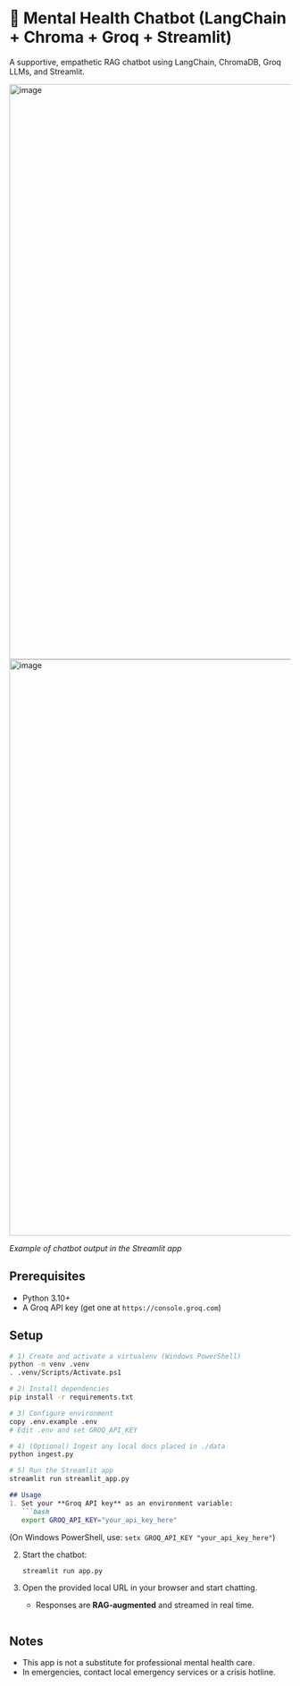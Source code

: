 # 🧠 Mental Health Chatbot (LangChain + Chroma + Groq + Streamlit)

A supportive, empathetic RAG chatbot using LangChain, ChromaDB, Groq LLMs, and Streamlit.

<img width="1919" height="1029" alt="image" src="https://github.com/user-attachments/assets/e8309cbb-9563-4901-9c6b-00514aff72cb" />

<img width="1919" height="1031" alt="image" src="https://github.com/user-attachments/assets/6a1f9d78-b35b-4754-b5bf-3eed9092cae0" />

  
*Example of chatbot output in the Streamlit app*


## Prerequisites
- Python 3.10+
- A Groq API key (get one at `https://console.groq.com`)

## Setup
```bash
# 1) Create and activate a virtualenv (Windows PowerShell)
python -m venv .venv
. .venv/Scripts/Activate.ps1

# 2) Install dependencies
pip install -r requirements.txt

# 3) Configure environment
copy .env.example .env
# Edit .env and set GROQ_API_KEY

# 4) (Optional) Ingest any local docs placed in ./data
python ingest.py

# 5) Run the Streamlit app
streamlit run streamlit_app.py
```

````markdown
## Usage
1. Set your **Groq API key** as an environment variable:
   ```bash
   export GROQ_API_KEY="your_api_key_here"
````

(On Windows PowerShell, use: `setx GROQ_API_KEY "your_api_key_here"`)

2. Start the chatbot:

   ```bash
   streamlit run app.py
   ```

3. Open the provided local URL in your browser and start chatting.

   * Responses are **RAG-augmented** and streamed in real time.

```

```

## Notes
- This app is not a substitute for professional mental health care.
- In emergencies, contact local emergency services or a crisis hotline.

